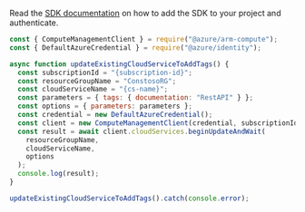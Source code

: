 Read the [SDK documentation](https://github.com/Azure/azure-sdk-for-js/blob/%40azure%2Farm-compute_17.3.1/sdk/compute/arm-compute/README.md) on how to add the SDK to your project and authenticate.

```javascript
const { ComputeManagementClient } = require("@azure/arm-compute");
const { DefaultAzureCredential } = require("@azure/identity");

async function updateExistingCloudServiceToAddTags() {
  const subscriptionId = "{subscription-id}";
  const resourceGroupName = "ConstosoRG";
  const cloudServiceName = "{cs-name}";
  const parameters = { tags: { documentation: "RestAPI" } };
  const options = { parameters: parameters };
  const credential = new DefaultAzureCredential();
  const client = new ComputeManagementClient(credential, subscriptionId);
  const result = await client.cloudServices.beginUpdateAndWait(
    resourceGroupName,
    cloudServiceName,
    options
  );
  console.log(result);
}

updateExistingCloudServiceToAddTags().catch(console.error);
```
